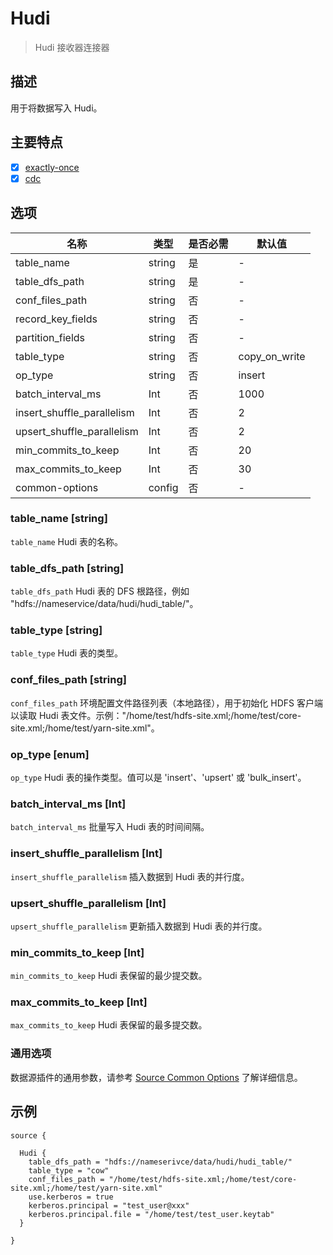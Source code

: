 # Hudi

> Hudi 接收器连接器

## 描述

用于将数据写入 Hudi。

## 主要特点

- [x] [exactly-once](../../concept/connector-v2-features.md)
- [x] [cdc](../../concept/connector-v2-features.md)

## 选项

|             名称             |   类型   | 是否必需 |      默认值      |
|----------------------------|--------|------|---------------|
| table_name                 | string | 是    | -             |
| table_dfs_path             | string | 是    | -             |
| conf_files_path            | string | 否    | -             |
| record_key_fields          | string | 否    | -             |
| partition_fields           | string | 否    | -             |
| table_type                 | string | 否    | copy_on_write |
| op_type                    | string | 否    | insert        |
| batch_interval_ms          | Int    | 否    | 1000          |
| insert_shuffle_parallelism | Int    | 否    | 2             |
| upsert_shuffle_parallelism | Int    | 否    | 2             |
| min_commits_to_keep        | Int    | 否    | 20            |
| max_commits_to_keep        | Int    | 否    | 30            |
| common-options             | config | 否    | -             |

### table_name [string]

`table_name` Hudi 表的名称。

### table_dfs_path [string]

`table_dfs_path` Hudi 表的 DFS 根路径，例如 "hdfs://nameservice/data/hudi/hudi_table/"。

### table_type [string]

`table_type` Hudi 表的类型。

### conf_files_path [string]

`conf_files_path` 环境配置文件路径列表（本地路径），用于初始化 HDFS 客户端以读取 Hudi 表文件。示例："/home/test/hdfs-site.xml;/home/test/core-site.xml;/home/test/yarn-site.xml"。

### op_type [enum]

`op_type` Hudi 表的操作类型。值可以是 'insert'、'upsert' 或 'bulk_insert'。

### batch_interval_ms [Int]

`batch_interval_ms` 批量写入 Hudi 表的时间间隔。

### insert_shuffle_parallelism [Int]

`insert_shuffle_parallelism` 插入数据到 Hudi 表的并行度。

### upsert_shuffle_parallelism [Int]

`upsert_shuffle_parallelism` 更新插入数据到 Hudi 表的并行度。

### min_commits_to_keep [Int]

`min_commits_to_keep` Hudi 表保留的最少提交数。

### max_commits_to_keep [Int]

`max_commits_to_keep` Hudi 表保留的最多提交数。

### 通用选项

数据源插件的通用参数，请参考 [Source Common Options](common-options.md) 了解详细信息。

## 示例

```hocon
source {

  Hudi {
    table_dfs_path = "hdfs://nameserivce/data/hudi/hudi_table/"
    table_type = "cow"
    conf_files_path = "/home/test/hdfs-site.xml;/home/test/core-site.xml;/home/test/yarn-site.xml"
    use.kerberos = true
    kerberos.principal = "test_user@xxx"
    kerberos.principal.file = "/home/test/test_user.keytab"
  }

}
```

